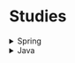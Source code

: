 # Studies

<details>
  <summary>Spring</summary>

    1. Como você valida duas condições em um arquivo YAML ao criar um bean?

    2. Como você diagnosticaria e resolveria problemas de desempenho em um aplicativo Spring Boot de alta carga?

    3. Quais etapas você seguiria para dimensionar um aplicativo Spring Boot para aumentar o tráfego?

    4. Como funcionam as transações com @Transactional e o que acontece internamente?

    5. Como você pode implantar um aplicativo Spring Boot econômico com recursos de servidor pagos conforme o uso?

    6. Como você lidaria com vários beans do mesmo tipo?

    7. Como você evita que uma dependência seja configurada automaticamente no Spring Boot?

    8. Como você pode registrar detalhes da solicitação (URL, método HTTP, corpo) antes que um controlador os processe?

    9. Como você registra os tempos de execução dos métodos @Transactional?

    10. Como você implementaria controle de acesso baseado em função e segurança em nível de método?

  </details>
</details>

<details>
  <summary>Java</summary>

    1. Fundamentos Avançados de Java

    - Princípios OOP (SOLID, DRY, KISS)
    - Generics, Expressões Lambda, Interfaces Funcionais
    - API de Streams (map/reduce, collectors)
    - Coleções do Java, Tratamento de Exceções

    2. Entrada e Saída

    - I/O Bloqueante vs. Não Bloqueante (NIO)
    - I/O Assíncrono, Canais e Selectors
    - Manipulação de Arquivos, Serialização

    3. Gerenciamento de Memória

    - Garbage Collection (G1, ZGC)
    - Heap e Stack da JVM
    - Ferramentas de Profiling (JProfiler, VisualVM)

    4. Programação Concorrente

    - Sincronização de Threads, Executors
    - Framework Fork/Join
    - Condições de Corrida, Deadlocks

    5. Programação Reativa

    - Project Reactor, RxJava
    - Arquitetura Orientada a Eventos

    6. Padrões de Projeto

    - Singleton, Factory, Builder
    - MVC, Microservices
    - Injeção de Dependência (DI), IoC

    7. Framework Spring

    - Spring Core (DI, AOP)
    - Spring Boot (Autoconfiguração)
    - Spring Security (OAuth2, JWT)
    - Spring Data (JPA, Hibernate)

    8. Microsserviços

    - Descoberta de Serviços (Eureka, Consul)
    - Balanceamento, Circuit Breakers
    - API Gateway (Zuul, NGINX)
    - Kafka, RabbitMQ

    9. Web Services RESTful

    - Princípios REST, JSON/XML
    - Documentação com OpenAPI/Swagger

    10. JPA e Hibernate

    - Relacionamentos, Lazy vs. Eager
    - Cache e Otimização de Consultas

    11. Otimização de Bancos de Dados

    - SQL, Indexação, Transações
    - Bancos NoSQL (MongoDB, Cassandra)

    12. Sistemas Distribuídos

    - Consistência, Particionamento (CAP)
    - Cache Distribuído (Redis, Hazelcast)

    13. Carregadores de Classes

    - ClassLoaders Personalizados
    - Reflexão em Tempo de Execução

    14. Testes (TDD/BDD)

    - Testes Unitários (JUnit, Mockito)
    - Testes de Integração

    15. CI/CD & DevOps

    - Jenkins, CircleCI
    - Docker, Kubernetes

    16. Otimização de Desempenho

    - Tuning da JVM
    - Monitoramento (Prometheus, Grafana)

</details>
